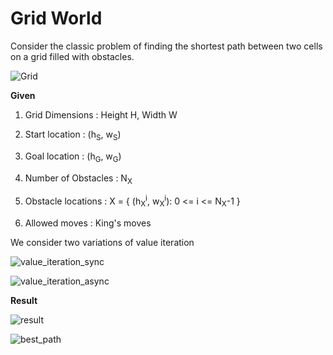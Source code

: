 # Grid World

Consider the classic problem of finding the shortest path between two cells on a grid filled with obstacles.

![Grid](https://adi3e08.github.io/files/blog/grid-world/imgs/grid.png)

**Given**

1.  Grid Dimensions : Height H, Width W

2.  Start location : (h<sub>S</sub>, w<sub>S</sub>)

3.  Goal location : (h<sub>G</sub>, w<sub>G</sub>)

4.  Number of Obstacles : N<sub>X</sub>

5.  Obstacle locations :
    X = { (h<sub>X</sub><sup>i</sup>, w<sub>X</sub><sup>i</sup>):  0 <= i <= N<sub>X</sub>-1 }

6.  Allowed moves : King's moves

We consider two variations of value iteration

![value_iteration_sync](https://adi3e08.github.io/files/blog/grid-world/imgs/value_iteration_sync.png)

![value_iteration_async](https://adi3e08.github.io/files/blog/grid-world/imgs/value_iteration_async.png)

**Result**

![result](https://adi3e08.github.io/files/blog/grid-world/imgs/result.png)

![best_path](https://adi3e08.github.io/files/blog/grid-world/imgs/best_path.png)
